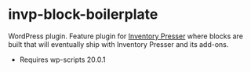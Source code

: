 # invp-block-boilerplate

WordPress plugin. Feature plugin for [Inventory Presser](https://wordpress.org/plugins/inventory-presser) where blocks are built that will eventually ship with Inventory Presser and its add-ons.

- Requires wp-scripts 20.0.1